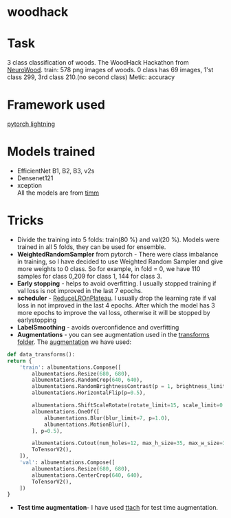 # woodhack
# Task
3 class classification of woods. The WoodHack Hackathon from [NeuroWood](http://neuro-wood.com/).
train: 578 png images of woods. 0 class has 69 images, 1'st class 299, 3rd class 210.(no second class)
Metic: accuracy
# Framework used
[pytorch lightning](https://www.pytorchlightning.ai/)
# Models trained
- EfficientNet B1, B2, B3, v2s
- Densenet121
- xception </br>
All the models are from [timm](https://github.com/rwightman/pytorch-image-models)
# Tricks
- Divide the training into 5 folds: train(80 %) and val(20 %). Models were trained in all 5 folds, they can be used for ensemble.
- **WeightedRandomSampler** from pytorch - There were class imbalance in training, so I have decided to use Weighted Random Sampler and give more weights to 0 class.
So for example, in fold = 0, we have 110 samples for class 0,209 for class 1, 144 for class 3.
- **Early stopping** - helps to avoid overfitting. I usually stopped training if val loss is not improved in the last 7 epochs. 
- **scheduler** - [ReduceLROnPlateau](https://pytorch.org/docs/stable/generated/torch.optim.lr_scheduler.ReduceLROnPlateau.html). I usually drop the learning rate if val loss in not improved in the last 4 epochs. After which the model has 3 more epochs to improve the val loss, otherwise it will be stopped by earlystopping
- **LabelSmoothing** - avoids overconfidence and overfitting
- **Augmentations** - you can see augmentation used in the [transforms folder](https://github.com/Ubinazhip/woodhack/tree/main/transforms). The [augmentation](https://albumentations.ai/docs/) we have used:
```python
def data_transforms():
return {
    'train': albumentations.Compose([
        albumentations.Resize(680, 680),
        albumentations.RandomCrop(640, 640),
        albumentations.RandomBrightnessContrast(p = 1, brightness_limit=0.25, contrast_limit=0.25),
        albumentations.HorizontalFlip(p=0.5),

        albumentations.ShiftScaleRotate(rotate_limit=15, scale_limit=0.15, shift_limit=0.1, p=0.9),
        albumentations.OneOf([
            albumentations.Blur(blur_limit=7, p=1.0),
            albumentations.MotionBlur(),
        ], p=0.5),

        albumentations.Cutout(num_holes=12, max_h_size=35, max_w_size=35, p=0.5),
        ToTensorV2(),
    ]),
    'val': albumentations.Compose([
        albumentations.Resize(680, 680),
        albumentations.CenterCrop(640, 640),
        ToTensorV2(),
    ])
}
```
- **Test time augmentation**- I have used [ttach](https://github.com/qubvel/ttach) for test time augmentation.

